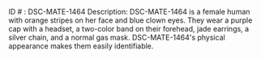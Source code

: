 ID # : DSC-MATE-1464
Description: DSC-MATE-1464 is a female human with orange stripes on her face and blue clown eyes. They wear a purple cap with a headset, a two-color band on their forehead, jade earrings, a silver chain, and a normal gas mask. DSC-MATE-1464's physical appearance makes them easily identifiable.
